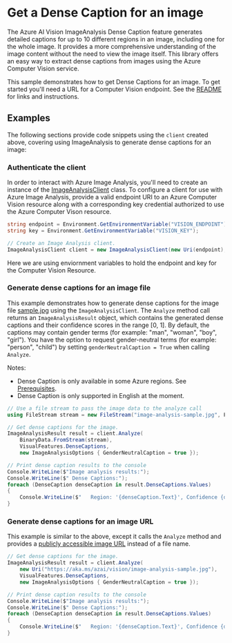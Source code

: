 # Get a Dense Caption for an image

The Azure AI Vision ImageAnalysis Dense Caption feature generates detailed captions for up to 10 different regions in an image, including one for the whole image. It provides a more comprehensive understanding of the image content without the need to view the image itself. This library offers an easy way to extract dense captions from images using the Azure Computer Vision service.

This sample demonstrates how to get Dense Captions for an image. To get started you'll need a URL for a Computer Vision endpoint. See the [README](https://github.com/Azure/azure-sdk-for-net/blob/main/sdk/vision/Azure.AI.Vision.ImageAnalysis/README.md) for links and instructions.

## Examples

The following sections provide code snippets using the `client` created above, covering using ImageAnalysis to generate dense captions for an image:

### Authenticate the client

In order to interact with Azure Image Analysis, you'll need to create an instance of the [ImageAnalysisClient][imageanalysis_client_class]
class. To configure a client for use with Azure Image Analysis, provide a valid endpoint URI to an Azure Computer Vision resource
along with a corresponding key credential authorized to use the Azure Computer Vison resource.

```C# Snippet:ImageAnalysisAuth
string endpoint = Environment.GetEnvironmentVariable("VISION_ENDPOINT");
string key = Environment.GetEnvironmentVariable("VISION_KEY");

// Create an Image Analysis client.
ImageAnalysisClient client = new ImageAnalysisClient(new Uri(endpoint), new AzureKeyCredential(key));
```

Here we are using enviornment variables to hold the endpoint and key for the Computer Vision Resource.

### Generate dense captions for an image file

This example demonstrates how to generate dense captions for the image file [sample.jpg](https://aka.ms/azai/vision/image-analysis-sample.jpg) using the `ImageAnalysisClient`. The `Analyze` method call returns an `ImageAnalysisResult` object, which contains the generated dense captions and their confidence scores in the range [0, 1]. By default, the captions may contain gender terms (for example: "man", "woman", "boy", "girl"). You have the option to request gender-neutral terms (for example: "person", "child") by setting `genderNeutralCaption = True` when calling `Analyze`.

Notes:

* Dense Caption is only available in some Azure regions. See [Prerequisites](#prerequisites).
* Dense Caption is only supported in English at the moment.

```C# Snippet:ImageAnalysisDenseCaptionFromFile
// Use a file stream to pass the image data to the analyze call
using FileStream stream = new FileStream("image-analysis-sample.jpg", FileMode.Open);

// Get dense captions for the image.
ImageAnalysisResult result = client.Analyze(
    BinaryData.FromStream(stream),
    VisualFeatures.DenseCaptions,
    new ImageAnalysisOptions { GenderNeutralCaption = true });

// Print dense caption results to the console
Console.WriteLine($"Image analysis results:");
Console.WriteLine($" Dense Captions:");
foreach (DenseCaption denseCaption in result.DenseCaptions.Values)
{
    Console.WriteLine($"   Region: '{denseCaption.Text}', Confidence {denseCaption.Confidence:F4}, Bounding box {denseCaption.BoundingBox}");
}
```

### Generate dense captions for an image URL

This example is similar to the above, except it calls the `Analyze` method and provides a [publicly accessible image URL](https://aka.ms/azai/vision/image-analysis-sample.jpg) instead of a file name.

```C# Snippet:ImageAnalysisDenseCaptionFromUrl
// Get dense captions for the image.
ImageAnalysisResult result = client.Analyze(
    new Uri("https://aka.ms/azai/vision/image-analysis-sample.jpg"),
    VisualFeatures.DenseCaptions,
    new ImageAnalysisOptions { GenderNeutralCaption = true });

// Print dense caption results to the console
Console.WriteLine($"Image analysis results:");
Console.WriteLine($" Dense Captions:");
foreach (DenseCaption denseCaption in result.DenseCaptions.Values)
{
    Console.WriteLine($"   Region: '{denseCaption.Text}', Confidence {denseCaption.Confidence:F4}, Bounding box {denseCaption.BoundingBox}");
}
```
[imageanalysis_client_class]: https://github.com/Azure/azure-sdk-for-net/blob/main/sdk/vision/Azure.AI.Vision.ImageAnalysis/src/Generated/ImageAnalysisClient.cs
